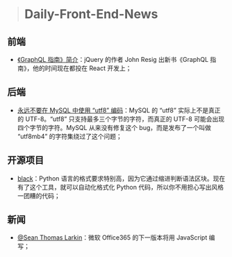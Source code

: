 
> # Daily-Front-End-News

## 前端

- [《GraphQL 指南》简介](https://blog.graphql.guide/introducing-the-graphql-guide-11a5ae48628a)：jQuery 的作者 John Resig 出新书《GraphQL 指南》，他的时间现在都投在 React 开发上；

## 后端

- [永远不要在 MySQL 中使用 “utf8” 编码](http://t.cn/RBolrbS)：MySQL 的 “utf8” 实际上不是真正的 UTF-8。“utf8” 只支持最多三个字节的字符，而真正的 UTF-8 可能会出现四个字节的字符。MySQL 从来没有修复这个 bug，而是发布了一个叫做 “utf8mb4” 的字符集绕过了这个问题；

## 开源项目

- [black](https://github.com/ambv/black)：Python 语言的格式要求特别高，因为它通过缩进判断语法区块。现在有了这个工具，就可以自动化格式化 Python 代码，所以你不用担心写出风格一团糟的代码；

## 新闻

- [@Sean Thomas Larkin](https://twitter.com/TheLarkInn/status/1006746626617008128)：微软 Office365 的下一版本将用 JavaScript 编写；